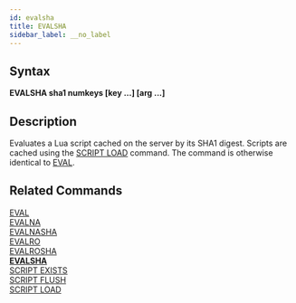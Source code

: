 ```yaml
---
id: evalsha
title: EVALSHA
sidebar_label: __no_label
---
```


## Syntax

**EVALSHA sha1 numkeys [key ...] [arg ...]**

## Description

Evaluates a Lua script cached on the server by its SHA1 digest.  Scripts are cached using the [SCRIPT LOAD](../commands/script-load.md) command.  The command is otherwise identical to [EVAL](../commands/eval.md).

## Related Commands

[EVAL](../commands/eval.md)<br>
[EVALNA](../commands/evalna.md)<br>
[EVALNASHA](../commands/evalnasha.md)<br>
[EVALRO](../commands/evalro.md)<br>
[EVALROSHA](../commands/evalrosha.md)<br>
**[EVALSHA](../commands/evalsha.md)**<br>
[SCRIPT EXISTS](../commands/script-exists.md)<br>
[SCRIPT FLUSH](../commands/script-flush.md)<br>
[SCRIPT LOAD](../commands/script-load.md)<br>